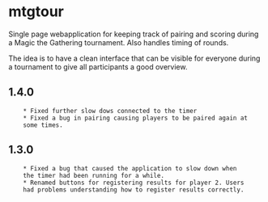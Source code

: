 mtgtour
=======
Single page webapplication for keeping track of pairing and scoring during a Magic the Gathering tournament.
Also handles timing of rounds. 

The idea is to have a clean interface that can be visible for everyone during a tournament to give all participants a good overview.

1.4.0
-----
        * Fixed further slow dows connected to the timer
        * Fixed a bug in pairing causing players to be paired again at
        some times.

1.3.0
-----
        * Fixed a bug that caused the application to slow down when
        the timer had been running for a while.
        * Renamed buttons for registering results for player 2. Users
        had problems understanding how to register results correctly.


